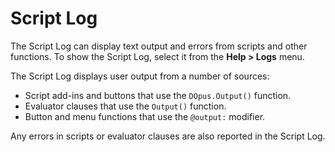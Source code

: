 # Script Log

The Script Log can display text output and errors from scripts and other functions. To show the Script Log, select it from the **Help \> Logs** menu.

The Script Log displays user output from a number of sources:

- Script add-ins and buttons that use the `DOpus.Output()` function.
- Evaluator clauses that use the `Output()` function.
- Button and menu functions that use the `@output:` modifier.

Any errors in scripts or evaluator clauses are also reported in the Script Log.
